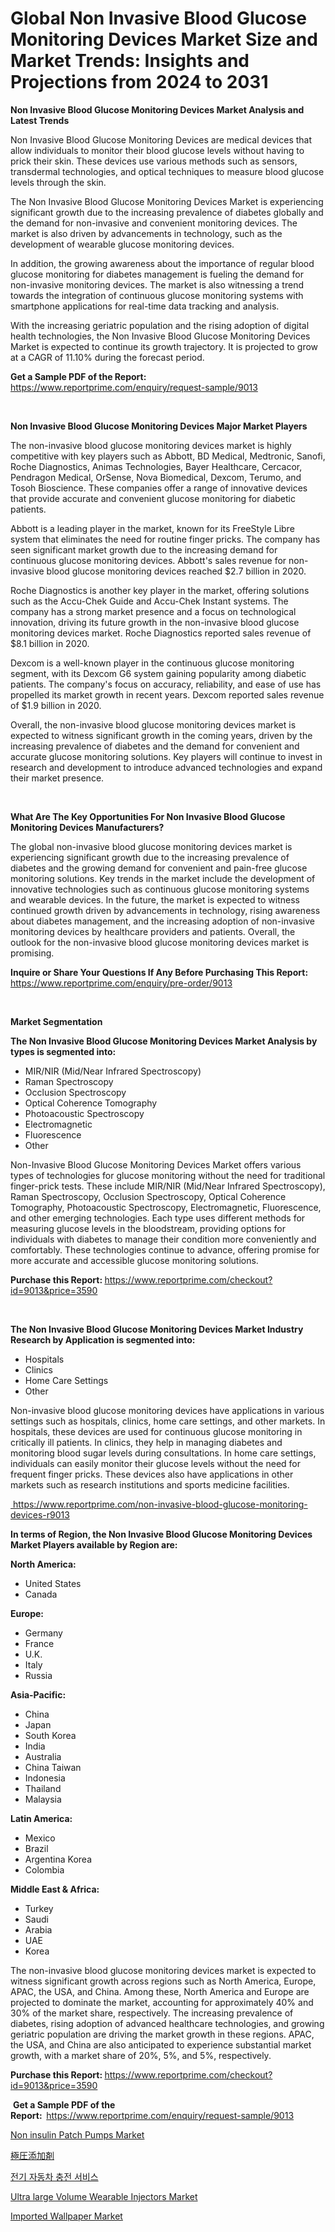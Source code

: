<p><h1>Global Non Invasive Blood Glucose Monitoring Devices Market Size and Market Trends: Insights and Projections from 2024 to 2031</h1></p><p><strong>Non Invasive Blood Glucose Monitoring Devices Market Analysis and Latest Trends</strong></p>
<p><p>Non Invasive Blood Glucose Monitoring Devices are medical devices that allow individuals to monitor their blood glucose levels without having to prick their skin. These devices use various methods such as sensors, transdermal technologies, and optical techniques to measure blood glucose levels through the skin.</p><p>The Non Invasive Blood Glucose Monitoring Devices Market is experiencing significant growth due to the increasing prevalence of diabetes globally and the demand for non-invasive and convenient monitoring devices. The market is also driven by advancements in technology, such as the development of wearable glucose monitoring devices.</p><p>In addition, the growing awareness about the importance of regular blood glucose monitoring for diabetes management is fueling the demand for non-invasive monitoring devices. The market is also witnessing a trend towards the integration of continuous glucose monitoring systems with smartphone applications for real-time data tracking and analysis.</p><p>With the increasing geriatric population and the rising adoption of digital health technologies, the Non Invasive Blood Glucose Monitoring Devices Market is expected to continue its growth trajectory. It is projected to grow at a CAGR of 11.10% during the forecast period.</p></p>
<p><strong>Get a Sample PDF of the Report:&nbsp;</strong> <a href="https://www.reportprime.com/enquiry/request-sample/9013">https://www.reportprime.com/enquiry/request-sample/9013</a></p>
<p>&nbsp;</p>
<p><strong>Non Invasive Blood Glucose Monitoring Devices Major Market Players</strong></p>
<p><p>The non-invasive blood glucose monitoring devices market is highly competitive with key players such as Abbott, BD Medical, Medtronic, Sanofi, Roche Diagnostics, Animas Technologies, Bayer Healthcare, Cercacor, Pendragon Medical, OrSense, Nova Biomedical, Dexcom, Terumo, and Tosoh Bioscience. These companies offer a range of innovative devices that provide accurate and convenient glucose monitoring for diabetic patients.</p><p>Abbott is a leading player in the market, known for its FreeStyle Libre system that eliminates the need for routine finger pricks. The company has seen significant market growth due to the increasing demand for continuous glucose monitoring devices. Abbott's sales revenue for non-invasive blood glucose monitoring devices reached $2.7 billion in 2020.</p><p>Roche Diagnostics is another key player in the market, offering solutions such as the Accu-Chek Guide and Accu-Chek Instant systems. The company has a strong market presence and a focus on technological innovation, driving its future growth in the non-invasive blood glucose monitoring devices market. Roche Diagnostics reported sales revenue of $8.1 billion in 2020.</p><p>Dexcom is a well-known player in the continuous glucose monitoring segment, with its Dexcom G6 system gaining popularity among diabetic patients. The company's focus on accuracy, reliability, and ease of use has propelled its market growth in recent years. Dexcom reported sales revenue of $1.9 billion in 2020.</p><p>Overall, the non-invasive blood glucose monitoring devices market is expected to witness significant growth in the coming years, driven by the increasing prevalence of diabetes and the demand for convenient and accurate glucose monitoring solutions. Key players will continue to invest in research and development to introduce advanced technologies and expand their market presence.</p></p>
<p>&nbsp;</p>
<p><strong>What Are The Key Opportunities For Non Invasive Blood Glucose Monitoring Devices Manufacturers?</strong></p>
<p><p>The global non-invasive blood glucose monitoring devices market is experiencing significant growth due to the increasing prevalence of diabetes and the growing demand for convenient and pain-free glucose monitoring solutions. Key trends in the market include the development of innovative technologies such as continuous glucose monitoring systems and wearable devices. In the future, the market is expected to witness continued growth driven by advancements in technology, rising awareness about diabetes management, and the increasing adoption of non-invasive monitoring devices by healthcare providers and patients. Overall, the outlook for the non-invasive blood glucose monitoring devices market is promising.</p></p>
<p><strong>Inquire or Share Your Questions If Any Before Purchasing This Report:</strong> <a href="https://www.reportprime.com/enquiry/pre-order/9013">https://www.reportprime.com/enquiry/pre-order/9013</a></p>
<p>&nbsp;</p>
<p><strong>Market Segmentation</strong></p>
<p><strong>The Non Invasive Blood Glucose Monitoring Devices Market Analysis by types is segmented into:</strong></p>
<p><ul><li>MIR/NIR (Mid/Near Infrared Spectroscopy)</li><li>Raman Spectroscopy</li><li>Occlusion Spectroscopy</li><li>Optical Coherence Tomography</li><li>Photoacoustic Spectroscopy</li><li>Electromagnetic</li><li>Fluorescence</li><li>Other</li></ul></p>
<p><p>Non-Invasive Blood Glucose Monitoring Devices Market offers various types of technologies for glucose monitoring without the need for traditional finger-prick tests. These include MIR/NIR (Mid/Near Infrared Spectroscopy), Raman Spectroscopy, Occlusion Spectroscopy, Optical Coherence Tomography, Photoacoustic Spectroscopy, Electromagnetic, Fluorescence, and other emerging technologies. Each type uses different methods for measuring glucose levels in the bloodstream, providing options for individuals with diabetes to manage their condition more conveniently and comfortably. These technologies continue to advance, offering promise for more accurate and accessible glucose monitoring solutions.</p></p>
<p><strong>Purchase this Report:&nbsp;</strong><a href="https://www.reportprime.com/checkout?id=9013&price=3590">https://www.reportprime.com/checkout?id=9013&price=3590</a></p>
<p>&nbsp;</p>
<p><strong>The Non Invasive Blood Glucose Monitoring Devices Market Industry Research by Application is segmented into:</strong></p>
<p><ul><li>Hospitals</li><li>Clinics</li><li>Home Care Settings</li><li>Other</li></ul></p>
<p><p>Non-invasive blood glucose monitoring devices have applications in various settings such as hospitals, clinics, home care settings, and other markets. In hospitals, these devices are used for continuous glucose monitoring in critically ill patients. In clinics, they help in managing diabetes and monitoring blood sugar levels during consultations. In home care settings, individuals can easily monitor their glucose levels without the need for frequent finger pricks. These devices also have applications in other markets such as research institutions and sports medicine facilities.</p></p>
<p><a href="https://www.reportprime.com/non-invasive-blood-glucose-monitoring-devices-r9013">&nbsp;https://www.reportprime.com/non-invasive-blood-glucose-monitoring-devices-r9013</a></p>
<p><strong>In terms of Region, the Non Invasive Blood Glucose Monitoring Devices Market Players available by Region are:</strong></p>
<p>
    <p> <strong> North America: </strong>
        <ul>
            <li>United States</li>
            <li>Canada</li>
        </ul>
        </p> 
    <p> <strong> Europe: </strong>
        <ul>
            <li>Germany</li>
            <li>France</li>
            <li>U.K.</li>
            <li>Italy</li>
            <li>Russia</li>
        </ul>
        </p> 
    <p> <strong> Asia-Pacific: </strong>
        <ul>
            <li>China</li>
            <li>Japan</li>
            <li>South Korea</li>
            <li>India</li>
            <li>Australia</li>
            <li>China Taiwan</li>
            <li>Indonesia</li>
            <li>Thailand</li>
            <li>Malaysia</li>
        </ul>
        </p> 
    <p> <strong> Latin America: </strong>
        <ul>
            <li>Mexico</li>
            <li>Brazil</li>
            <li>Argentina Korea</li>
            <li>Colombia</li>
        </ul>
        </p> 
    <p> <strong> Middle East & Africa: </strong>
        <ul>
            <li>Turkey</li>
            <li>Saudi</li>
            <li>Arabia</li>
            <li>UAE</li>
            <li>Korea</li>
        </ul>
    </p>
    </p>
<p><p>The non-invasive blood glucose monitoring devices market is expected to witness significant growth across regions such as North America, Europe, APAC, the USA, and China. Among these, North America and Europe are projected to dominate the market, accounting for approximately 40% and 30% of the market share, respectively. The increasing prevalence of diabetes, rising adoption of advanced healthcare technologies, and growing geriatric population are driving the market growth in these regions. APAC, the USA, and China are also anticipated to experience substantial market growth, with a market share of 20%, 5%, and 5%, respectively.</p></p>
<p><strong>Purchase this Report: </strong><a href="https://www.reportprime.com/checkout?id=9013&price=3590">https://www.reportprime.com/checkout?id=9013&price=3590</a></p>
<p>&nbsp;<strong>Get a Sample PDF of the Report:&nbsp;&nbsp;</strong><a href="https://www.reportprime.com/enquiry/request-sample/9013">https://www.reportprime.com/enquiry/request-sample/9013</a></p>
<p><strong></strong></p>
<p><p><a href="https://github.com/yoshih12/Market-Research-Report-List-2/blob/main/non-insulin-patch-pumps-market.md">Non insulin Patch Pumps Market</a></p><p><a href="https://github.com/hilmi-2a/Market-Research-Report-List-1/blob/main/595007723304.md">極圧添加剤</a></p><p><a href="https://github.com/nuekbpymrrz5/Market-Research-Report-List-1/blob/main/210381621221.md">전기 자동차 충전 서비스</a></p><p><a href="https://github.com/jerrycopelandthomaswsqd8q/Market-Research-Report-List-2/blob/main/ultra-large-volume-wearable-injectors-market.md">Ultra large Volume Wearable Injectors Market</a></p><p><a href="https://issuu.com/reportprime-2/docs/imported-wallpaper-market-size-2030.pptx">Imported Wallpaper Market</a></p></p>